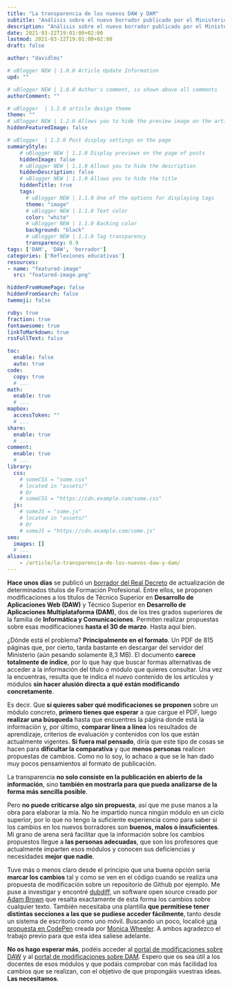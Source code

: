 ```yaml
---
title: "La transparencia de los nuevos DAW y DAM"
subtitle: "Análisis sobre el nuevo borrador publicado por el Ministerio"
description: "Análisis sobre el nuevo borrador publicado por el Ministerio"
date: 2021-03-22T19:01:00+02:00
lastmod: 2021-03-22T19:01:00+02:00
draft: false

author: "davidlms"

# uBlogger NEW | 1.0.0 Article Update Information
upd: ""

# uBlogger NEW | 1.0.0 Author's comment, is shown above all comments
authorComment: ""

# uBlogger  | 1.2.0 article design theme
theme: ""
# uBlogger NEW | 1.2.0 Allows you to hide the preview image on the article page
hiddenFeaturedImage: false

# uBlogger  | 1.2.0 Post display settings on the page
summaryStyle:
    # uBlogger NEW | 1.1.0 Display previews on the page of posts
    hiddenImage: false
    # uBlogger NEW | 1.1.0 Allows you to hide the description
    hiddenDescription: false
    # uBlogger NEW | 1.1.0 Allows you to hide the title
    hiddenTitle: true
    tags:
      # uBlogger NEW | 1.1.0 One of the options for displaying tags
      theme: "image"
      # uBlogger NEW | 1.1.0 Text color
      color: "white"
      # uBlogger NEW | 1.1.0 Backing color
      background: "black"
      # uBlogger NEW | 1.1.0 Tag transparency
      transparency: 0.9
tags: ['DAM', 'DAW', 'borrador']
categories: ['Reflexiones educativas']
resources:
- name: "featured-image"
  src: "featured-image.png"

hiddenFromHomePage: false
hiddenFromSearch: false
twemoji: false

ruby: true
fraction: true
fontawesome: true
linkToMarkdown: true
rssFullText: false

toc:
  enable: false
  auto: true
code:
  copy: true
  # ...
math:
  enable: true
  # ...
mapbox:
  accessToken: ""
  # ...
share:
  enable: true
  # ...
comment:
  enable: true
  # ...
library:
  css:
    # someCSS = "some.css"
    # located in "assets/"
    # Or
    # someCSS = "https://cdn.example.com/some.css"
  js:
    # someJS = "some.js"
    # located in "assets/"
    # Or
    # someJS = "https://cdn.example.com/some.js"
seo:
  images: []
  # ...
aliases:
    - /article/la-transparencia-de-los-nuevos-daw-y-dam/
---
```


**Hace unos días** se publicó un [borrador del Real Decreto](https://web.archive.org/web/20210323201936/https://www.educacionyfp.gob.es/servicios-al-ciudadano/informacion-publica/audiencia-informacion-publica/abiertos/2021/prd-actualizacion-23titulos-10familias-fp.html) de actualización de determinados títulos de Formación Profesional. Entre ellos, se proponen modificaciones a los títulos de Técnico Superior en **Desarrollo de Aplicaciones Web (DAW)** y Técnico Superior en **Desarrollo de Aplicaciones Multiplataforma (DAM)**, dos de los tres grados superiores de la familia de **Informática y Comunicaciones**. Permiten realizar propuestas sobre esas modificaciones **hasta el 30 de marzo**. Hasta aquí bien.

¿Dónde está el problema? **Principalmente en el formato**. Un PDF de 815 páginas que, por cierto, tarda bastante en descargar del servidor del Ministerio (aún pesando solamente 8,3 MB). El documento **carece totalmente de índice**, por lo que hay que buscar formas alternativas de acceder a la información del título o módulo que quieres consultar. Una vez la encuentras, resulta que te indica el nuevo contenido de los artículos y módulos **sin hacer alusión directa a qué están modificando concretamente**.

Es decir. Que **si quieres saber qué modificaciones se proponen** sobre un módulo concreto, **primero tienes que esperar** a que cargue el PDF, luego **realizar una búsqueda** hasta que encuentres la página donde está la información y, por último, **comparar línea a línea** los resultados de aprendizaje, criterios de evaluación y contenidos con los que están actualmente vigentes. **Si fuera mal pensado**, diría que este tipo de cosas se hacen para **dificultar la comparativa** y que **menos personas** realicen propuestas de cambios. Como no lo soy, lo achaco a que se le han dado muy pocos pensamientos al formato de publicación.

La transparencia **no solo consiste en la publicación en abierto de la información**, sino **también en mostrarla para que pueda analizarse de la forma más sencilla posible**.

Pero **no puede criticarse algo sin propuesta**, así que me puse manos a la obra para elaborar la mía. No he impartido nunca ningún módulo en un ciclo superior, por lo que no tengo la suficiente experiencia como para saber si los cambios en los nuevos borradores son **buenos, malos o insuficientes**. Mi grano de arena será facilitar que la información sobre los cambios propuestos llegue a **las personas adecuadas**, que son los profesores que actualmente imparten esos módulos y conocen sus deficiencias y necesidades **mejor que nadie**.

Tuve más o menos claro desde el principio que una buena opción sería **marcar los cambios** tal y como se ven en el código cuando se realiza una propuesta de modificación sobre un repositorio de Github por ejemplo. Me puse a investigar y encontré [dubdiff](http://dubdiff.com), un software open source creado por [Adam Brown](https://adamarthurryan.com/) que resalta exactamente de esta forma los cambios sobre cualquier texto. También necesitaba una plantilla **que permitiese tener distintas secciones a las que se pudiese acceder fácilmente**, tanto desde un sistema de escritorio como uno móvil. Buscando un poco, localicé [una propuesta en CodePen](https://codepen.io/frogmcw/pen/deqRwa) creada por [Monica Wheeler](https://www.linkedin.com/in/monicacwheeler/). A ambos agradezco el trabajo previo para que esta idea saliese adelante.

**No os hago esperar más**, podéis acceder al [portal de modificaciones sobre DAW](https://davidlms.github.io/ArchivosBlog/BorradorDAW2021/index.html) y al [portal de modificaciones sobre DAM](https://davidlms.github.io/ArchivosBlog/BorradorDAM2021/index.html). Espero que os sea útil a los docentes de esos módulos y que podáis comprobar con más facilidad los cambios que se realizan, con el objetivo de que propongáis vuestras ideas. **Las necesitamos**.
